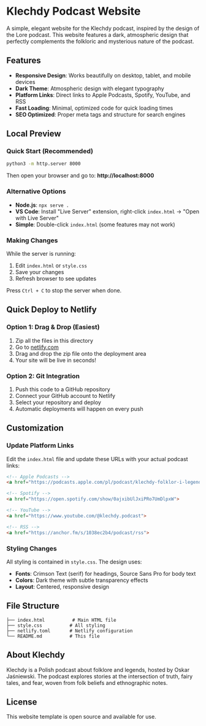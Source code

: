 # Klechdy Podcast Website

A simple, elegant website for the Klechdy podcast, inspired by the design of the Lore podcast. This website features a dark, atmospheric design that perfectly complements the folkloric and mysterious nature of the podcast.

## Features

- **Responsive Design**: Works beautifully on desktop, tablet, and mobile devices
- **Dark Theme**: Atmospheric design with elegant typography
- **Platform Links**: Direct links to Apple Podcasts, Spotify, YouTube, and RSS
- **Fast Loading**: Minimal, optimized code for quick loading times
- **SEO Optimized**: Proper meta tags and structure for search engines

## Local Preview

### Quick Start (Recommended)
```bash
python3 -m http.server 8000
```
Then open your browser and go to: **http://localhost:8000**

### Alternative Options
- **Node.js**: `npx serve .`
- **VS Code**: Install "Live Server" extension, right-click `index.html` → "Open with Live Server"
- **Simple**: Double-click `index.html` (some features may not work)

### Making Changes
While the server is running:
1. Edit `index.html` or `style.css`
2. Save your changes
3. Refresh browser to see updates

Press `Ctrl + C` to stop the server when done.

## Quick Deploy to Netlify

### Option 1: Drag & Drop (Easiest)
1. Zip all the files in this directory
2. Go to [netlify.com](https://netlify.com)
3. Drag and drop the zip file onto the deployment area
4. Your site will be live in seconds!

### Option 2: Git Integration
1. Push this code to a GitHub repository
2. Connect your GitHub account to Netlify
3. Select your repository and deploy
4. Automatic deployments will happen on every push

## Customization

### Update Platform Links
Edit the `index.html` file and update these URLs with your actual podcast links:

```html
<!-- Apple Podcasts -->
<a href="https://podcasts.apple.com/pl/podcast/klechdy-folklor-i-legendy-polskie/id1810066954">

<!-- Spotify -->
<a href="https://open.spotify.com/show/0ajxibUlJxiPRo7UmDlpxW">

<!-- YouTube -->
<a href="https://www.youtube.com/@klechdy.podcast">

<!-- RSS -->
<a href="https://anchor.fm/s/1038ec2b4/podcast/rss">
```

### Styling Changes
All styling is contained in `style.css`. The design uses:
- **Fonts**: Crimson Text (serif) for headings, Source Sans Pro for body text
- **Colors**: Dark theme with subtle transparency effects
- **Layout**: Centered, responsive design

## File Structure

```
├── index.html          # Main HTML file
├── style.css          # All styling
├── netlify.toml       # Netlify configuration
└── README.md          # This file
```

## About Klechdy

Klechdy is a Polish podcast about folklore and legends, hosted by Oskar Jaśniewski. The podcast explores stories at the intersection of truth, fairy tales, and fear, woven from folk beliefs and ethnographic notes.

## License

This website template is open source and available for use. 